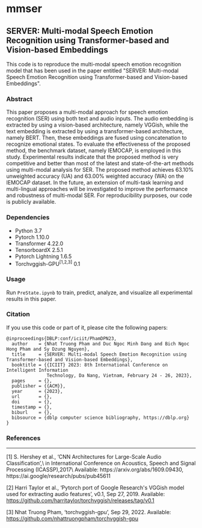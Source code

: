 # mmser
## SERVER: Multi-modal Speech Emotion Recognition using Transformer-based and Vision-based Embeddings
This code is to reproduce the multi-modal speech emotion recognition model that has been used in the paper entitled "SERVER: Multi-modal Speech Emotion Recognition using Transformer-based and Vision-based Embeddings".

### Abstract
This paper proposes a multi-modal approach for speech emotion recognition (SER) using both text and audio inputs. The audio embedding is extracted by using a vision-based architecture, namely VGGish, while the text embedding is extracted by using a transformer-based architecture, namely BERT. Then, these embeddings are fused using concatenation to recognize emotional states. To evaluate the effectiveness of the proposed method, the benchmark dataset, namely IEMOCAP, is employed in this study. Experimental results indicate that the proposed method is very competitive and better than most of the latest and state-of-the-art methods using multi-modal analysis for SER. The proposed method achieves 63.10% unweighted accuracy (UA) and 63.00% weighted accuracy (WA) on the IEMOCAP dataset. In the future, an extension of multi-task learning and multi-lingual approaches will be investigated to improve the performance and robustness of multi-modal SER. For reproducibility purposes, our code is publicly available.

### Dependencies
- Python 3.7
- Pytorch 1.10.0
- Transformer 4.22.0
- TensorboardX 2.5.1
- Pytorch Lightning 1.6.5
- Torchvggish-GPU<sup>[1,2,3]</sup> 0.1

### Usage
Run ```PreState.ipynb``` to train, predict, analyze, and visualize all experimental results in this paper.

### Citation
If you use this code or part of it, please cite the following papers:
```
@inproceedings{DBLP:conf/iciit/PhamDPN23,
  author    = {Nhat Truong Pham and Duc Ngoc Minh Dang and Bich Ngoc Hong Pham and Sy Dzung Nguyen},
  title     = {SERVER: Multi-modal Speech Emotion Recognition using Transformer-based and Vision-based Embeddings},
  booktitle = {{ICIIT} 2023: 8th International Conference on Intelligent Information
               Technology, Da Nang, Vietnam, February 24 - 26, 2023},
  pages     = {},
  publisher = {{ACM}},
  year      = {2023},
  url       = {},
  doi       = {},
  timestamp = {},
  biburl    = {},
  bibsource = {dblp computer science bibliography, https://dblp.org}
}
```

### References
<hr>
[1]  S. Hershey et al., ‘CNN Architectures for Large-Scale Audio Classification’,\
    in International Conference on Acoustics, Speech and Signal Processing (ICASSP),2017\
    Available: https://arxiv.org/abs/1609.09430, https://ai.google/research/pubs/pub45611

[2] Harri Taylor et al., ‘Pytorch port of Google Research's VGGish model used for extracting audio features’,
    v0.1, Sep 27, 2019. Available: https://github.com/harritaylor/torchvggish/releases/tag/v0.1

[3] Nhat Truong Pham, ‘torchvggish-gpu’, Sep 29, 2022. Available: https://github.com/nhattruongpham/torchvggish-gpu

